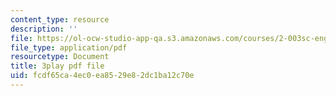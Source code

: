 ```yaml
---
content_type: resource
description: ''
file: https://ol-ocw-studio-app-qa.s3.amazonaws.com/courses/2-003sc-engineering-dynamics-fall-2011/fcdf65ca4ec0ea8529e82dc1ba12c70e_3F4wlYR_3h8.pdf
file_type: application/pdf
resourcetype: Document
title: 3play pdf file
uid: fcdf65ca-4ec0-ea85-29e8-2dc1ba12c70e
---
```

